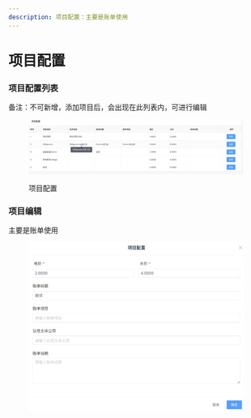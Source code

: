 ```yaml
---
description: 项目配置：主要是账单使用
---
```


# 项目配置

### 项目配置列表

备注：不可新增，添加项目后，会出现在此列表内，可进行编辑

<figure><img src="../../../.gitbook/assets/image (114).png" alt=""><figcaption><p>项目配置</p></figcaption></figure>

### 项目编辑

主要是账单使用

<figure><img src="../../../.gitbook/assets/image (115).png" alt=""><figcaption></figcaption></figure>
